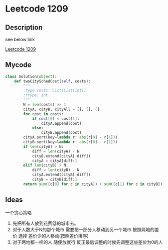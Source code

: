 # Leetcode 1209

## Description

see below link 

[Leetcode 1209](https://leetcode-cn.com/problems/two-city-scheduling/)

## Mycode

```python
class Solution(object):
    def twoCitySchedCost(self, costs):
        """
        :type costs: List[List[int]]
        :rtype: int
        """
        N = len(costs) >> 1
        cityA, cityB, cityAll = [], [], []
        for cost in costs:
            if cost[0] < cost[1]:
                cityA.append(cost)
            else:
                cityB.append(cost)
        cityA.sort(key=lambda r: abs(r[0] - r[1]))
        cityB.sort(key=lambda r: abs(r[0] - r[1]))
        if len(cityA) > N:
            diff = len(cityA) - N
            cityB.extend(cityA[:diff])
            cityA = cityA[diff:]
        elif len(cityB) > N:
            diff = len(cityB) - N
            cityA.extend(cityB[:diff])
            cityB = cityB[diff:]
        return sum([c[0] for c in cityA]) + sum([c[1] for c in cityB])
```

## Ideas
一个贪心策略
1. 先把所有人放到花费低的城市去。 
2. 对于人数大于N的那个城市 需要把一部分人移动到另一个城市 按照两地的差价 选择 差价少的人移动(按照差价排序)
3. 对于两地都一样的人 随便放就行 反正最后调整的时候先调整这些差价为0的人
